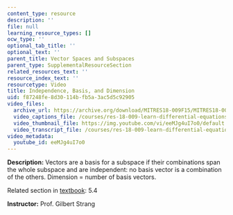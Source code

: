 ```yaml
---
content_type: resource
description: ''
file: null
learning_resource_types: []
ocw_type: ''
optional_tab_title: ''
optional_text: ''
parent_title: Vector Spaces and Subspaces
parent_type: SupplementalResourceSection
related_resources_text: ''
resource_index_text: ''
resourcetype: Video
title: Independence, Basis, and Dimension
uid: f87248fe-8d30-114b-fb5a-3ac5d5c92905
video_files:
  archive_url: https://archive.org/download/MITRES18-009F15/MITRES18-009F15_5_4_IndependenceBasisDimension_300k.mp4
  video_captions_file: /courses/res-18-009-learn-differential-equations-up-close-with-gilbert-strang-and-cleve-moler-fall-2015/4159cf9480bf5538aa7a96f09a228590_eeMJg4uI7o0.vtt
  video_thumbnail_file: https://img.youtube.com/vi/eeMJg4uI7o0/default.jpg
  video_transcript_file: /courses/res-18-009-learn-differential-equations-up-close-with-gilbert-strang-and-cleve-moler-fall-2015/2a8d2167b61381874ab8de1a25558ead_eeMJg4uI7o0.pdf
video_metadata:
  youtube_id: eeMJg4uI7o0
---
```


**Description:** Vectors are a basis for a subspace if their combinations span the whole subspace and are independent: no basis vector is a combination of the others. Dimension = number of basis vectors.

Related section in [textbook](http://www-math.mit.edu/~gs/dela/): 5.4

**Instructor:** Prof. Gilbert Strang